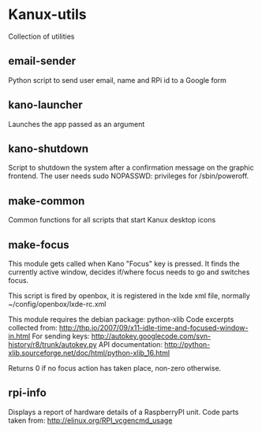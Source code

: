 # Kanux-utils

Collection of utilities 

## email-sender

Python script to send user email, name and RPi id to a Google form

## kano-launcher

Launches the app passed as an argument

## kano-shutdown

Script to shutdown the system after a confirmation message on the graphic frontend. 
The user needs sudo NOPASSWD: privileges for /sbin/poweroff.

## make-common

Common functions for all scripts that start Kanux desktop icons

## make-focus

This module gets called when Kano "Focus" key is pressed.
It finds the currently active window, decides if/where focus needs to go and switches focus.

This script is fired by openbox, it is registered in the lxde xml file, normally ~/config/openbox/lxde-rc.xml

This module requires the debian package: python-xlib
Code excerpts collected from: http://thp.io/2007/09/x11-idle-time-and-focused-window-in.html
For sending keys: http://autokey.googlecode.com/svn-history/r8/trunk/autokey.py
API documentation: http://python-xlib.sourceforge.net/doc/html/python-xlib_16.html

Returns 0 if no focus action has taken place, non-zero otherwise.

## rpi-info

Displays a report of hardware details of a RaspberryPI unit.
Code parts taken from: http://elinux.org/RPI_vcgencmd_usage
